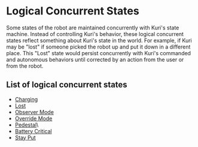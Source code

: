 # Logical Concurrent States

Some states of the robot are maintained concurrently with Kuri's state machine.  Instead of controlling Kuri's behavior, these logical concurrent states reflect something about Kuri's state in the world.  For example, if Kuri may be "lost" if someone picked the robot up and put it down in a different place.  This "Lost" state would persist concurrently with Kuri's commanded and autonomous behaviors until corrected by an action from the user or from the robot.

## List of logical concurrent states
* [Charging](charging.md)
* [Lost](lost.md)
* [Observer Mode](observer_mode.md)
* [Override Mode](override_mode.md)
* [Pedestal](pedestal.md)\
* [Battery Critical](battery_critical.md)
* [Stay Put](stay_put.md)
